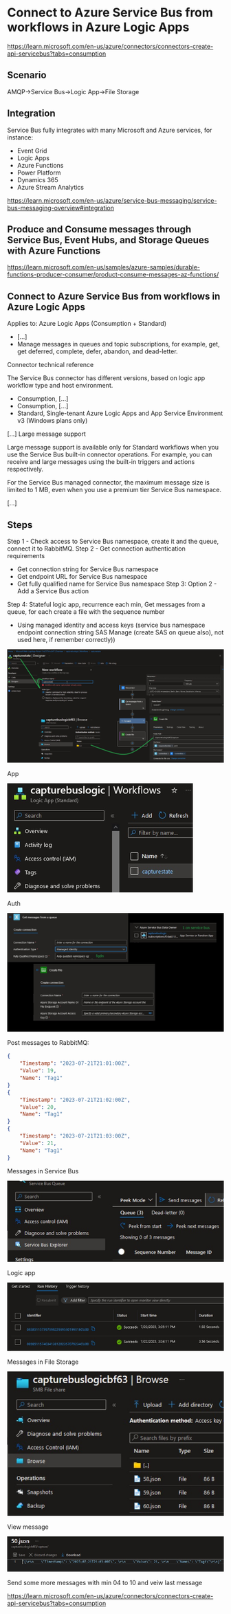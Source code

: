 # Connect to Azure Service Bus from workflows in Azure Logic Apps

https://learn.microsoft.com/en-us/azure/connectors/connectors-create-api-servicebus?tabs=consumption

## Scenario

AMQP->Service Bus->Logic App->File Storage   

## Integration

Service Bus fully integrates with many Microsoft and Azure services, for instance:
* Event Grid
* Logic Apps
* Azure Functions
* Power Platform
* Dynamics 365
* Azure Stream Analytics

https://learn.microsoft.com/en-us/azure/service-bus-messaging/service-bus-messaging-overview#integration

## Produce and Consume messages through Service Bus, Event Hubs, and Storage Queues with Azure Functions

https://learn.microsoft.com/en-us/samples/azure-samples/durable-functions-producer-consumer/product-consume-messages-az-functions/

## Connect to Azure Service Bus from workflows in Azure Logic Apps

Applies to: Azure Logic Apps (Consumption + Standard)

* [...]
* Manage messages in queues and topic subscriptions, for example, get, get deferred, complete, defer, abandon, and dead-letter.

Connector technical reference

The Service Bus connector has different versions, based on logic app workflow type and host environment.
* Consumption, [...]
* Consumption, [...]
* Standard, Single-tenant Azure Logic Apps and App Service Environment v3 (Windows plans only)

[...]
Large message support

Large message support is available only for Standard workflows when you use the Service Bus built-in connector operations. For example, you can receive and large messages using the built-in triggers and actions respectively.

For the Service Bus managed connector, the maximum message size is limited to 1 MB, even when you use a premium tier Service Bus namespace.

[...]

## Steps

Step 1 - Check access to Service Bus namespace, create it and the queue, connect it to RabbitMQ.
Step 2 - Get connection authentication requirements
* Get connection string for Service Bus namespace
* Get endpoint URL for Service Bus namespace
* Get fully qualified name for Service Bus namespace
Step 3: Option 2 - Add a Service Bus action

Step 4: Stateful logic app, recurrence each min, Get messages from a queue, for each create a file with the sequence number
* Using managed identity and access keys (service bus namespace endpoint connection string SAS Manage (create SAS on queue also), not used here, if remember correctly))

![logicapp ](https://github.com/spawnmarvel/quickguides/blob/main/eventhub/images/logicapp.jpg)


App

![Logic app app ](https://github.com/spawnmarvel/quickguides/blob/main/eventhub/images/logicappapp.jpg)

Auth

![logicappauth ](https://github.com/spawnmarvel/quickguides/blob/main/eventhub/images/logicappauth.jpg)

Post messages to RabbitMQ:

```json
{
    "Timestamp": "2023-07-21T21:01:00Z", 
    "Value": 19, 
    "Name": "Tag1"
}
{
    "Timestamp": "2023-07-21T21:02:00Z", 
    "Value": 20, 
    "Name": "Tag1"
}
{
    "Timestamp": "2023-07-21T21:03:00Z", 
    "Value": 21, 
    "Name": "Tag1"
}

```

Messages in Service Bus

![Capture bus ](https://github.com/spawnmarvel/quickguides/blob/main/eventhub/images/capturebus.jpg)

Logic app

![Logic app run ](https://github.com/spawnmarvel/quickguides/blob/main/eventhub/images/logicapprun.jpg)

Messages in File Storage

![Fs ](https://github.com/spawnmarvel/quickguides/blob/main/eventhub/images/fs1.jpg)

View message

![Tag1 ](https://github.com/spawnmarvel/quickguides/blob/main/eventhub/images/tag1.jpg)

Send some more messages with min 04 to 10 and veiw last message



https://learn.microsoft.com/en-us/azure/connectors/connectors-create-api-servicebus?tabs=consumption